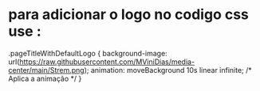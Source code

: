 # para adicionar o logo no codigo css use : 



.pageTitleWithDefaultLogo {
    background-image: url(https://raw.githubusercontent.com/MViniDias/media-center/main/Strem.png);
 animation: moveBackground 10s linear infinite; /* Aplica a animação */
}


